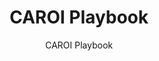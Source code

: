 ---
layout: resources-landing
title: "CAROI Playbook"
subtitle: "CAROI Playbook"
filters: federal-financial-assistance uniform-guidance-2-cfr-200 training
doc-link: ../assets/files/Panel6_CAR_OI_Playbook.pdf
---